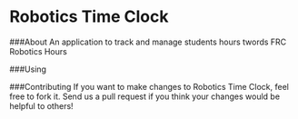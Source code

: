 Robotics Time Clock
================

###About
An application to track and manage students hours twords FRC Robotics Hours

###Using

###Contributing
If you want to make changes to Robotics Time Clock, feel free to fork it. Send us a pull request if you think your changes would be helpful to others!